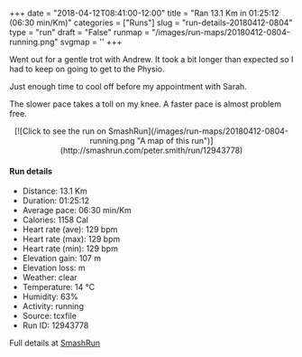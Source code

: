 +++
date = "2018-04-12T08:41:00-12:00"
title = "Ran 13.1 Km in 01:25:12 (06:30 min/Km)"
categories = ["Runs"]
slug = "run-details-20180412-0804"
type = "run"
draft = "False"
runmap = "/images/run-maps/20180412-0804-running.png"
svgmap = '<polyline points="13 43, 14 46, 15 46, 20 42, 21 40, 24 38, 26 36, 29 36, 34 38, 36 35, 37 34, 38 34, 44 33, 51 34, 53 35, 61 42, 68 43, 77 42, 81 41, 85 39, 94 41, 97 40, 100 37, 100 36, 98 33, 98 29, 98 33, 100 36, 98 39, 97 40, 93 41, 91 40, 85 39, 80 41, 71 43, 66 43, 61 42, 54 35, 49 33, 37 34, 36 35, 34 38, 33 37, 30 36, 27 36, 26 37, 23 39, 22 39, 17 44, 16 46, 13 48, 12 49, 11 51, 10 53, 3 60, 1 66, 0 69, 1 70">'
+++

Went out for a gentle trot with Andrew. It took a bit longer than expected so I had to keep on going to get to the Physio. 

Just enough time to cool off before my appointment with Sarah. 

The slower pace takes a toll on my knee. A faster pace is almost problem free. 

<!--more-->

<center>
[![Click to see the run on SmashRun](/images/run-maps/20180412-0804-running.png "A map of this run")](http://smashrun.com/peter.smith/run/12943778)
</center>

#### Run details

* Distance: 13.1 Km
* Duration: 01:25:12
* Average pace: 06:30 min/Km
* Calories: 1158 Cal
* Heart rate (ave): 129 bpm
* Heart rate (max): 129 bpm
* Heart rate (min): 129 bpm
* Elevation gain: 107 m
* Elevation loss:  m
* Weather: clear
* Temperature: 14 &deg;C
* Humidity: 63%
* Activity: running
* Source: tcxfile
* Run ID: 12943778

Full details at [SmashRun](http://smashrun.com/peter.smith/run/12943778)